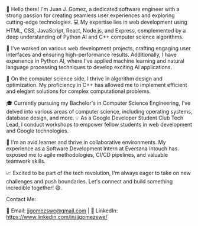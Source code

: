 👋 Hello there! I'm Juan J. Gomez, a dedicated software engineer with a strong passion for creating seamless user experiences and exploring cutting-edge technologies. 💻 My expertise lies in web development using HTML, CSS, JavaScript, React, Node.js, and Express, complemented by a deep understanding of Python AI and C++ computer science algorithms.

🚀 I've worked on various web development projects, crafting engaging user interfaces and ensuring high-performance results. Additionally, I have experience in Python AI, where I've applied machine learning and natural language processing techniques to develop exciting AI applications.

🧠 On the computer science side, I thrive in algorithm design and optimization. My proficiency in C++ has allowed me to implement efficient and elegant solutions for complex computational problems.

🎓 Currently pursuing my Bachelor's in Computer Science Engineering, I've delved into various areas of computer science, including operating systems, database design, and more. 💡 As a Google Developer Student Club Tech Lead, I conduct workshops to empower fellow students in web development and Google technologies.

🌟 I'm an avid learner and thrive in collaborative environments. My experience as a Software Development Intern at Eversana Intouch has exposed me to agile methodologies, CI/CD pipelines, and valuable teamwork skills.

📈 Excited to be part of the tech revolution, I'm always eager to take on new challenges and push boundaries. Let's connect and build something incredible together! 😄.

Contact Me:

📧 Email: jjgomezswe@gmail.com | 
💼 LinkedIn: https://www.linkedin.com/in/jjgomezswe/

<!---
jjosegomez/jjosegomez is a ✨ special ✨ repository because its `README.md` (this file) appears on your GitHub profile.
You can click the Preview link to take a look at your changes.
--->
